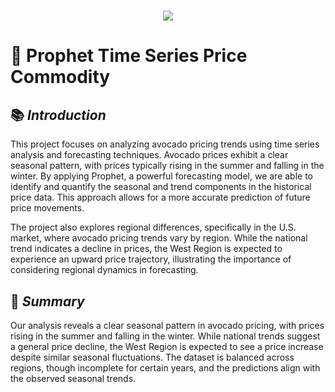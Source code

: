 <h1 align="center">
  <a href="https://git.io/typing-svg">
    <img src="https://readme-typing-svg.herokuapp.com/?lines=Project+Overview;+Using+Prophet+to+Predict+Price&center=true&size=30&font=Lato&color=blue&speed=20">
  </a>
</h1>

 # 📂 **Prophet Time Series Price Commodity**

## 📚 *Introduction*
This project focuses on analyzing avocado pricing trends using time series analysis and forecasting techniques. Avocado prices exhibit a clear seasonal pattern, with prices typically rising in the summer and falling in the winter. By applying Prophet, a powerful forecasting model, we are able to identify and quantify the seasonal and trend components in the historical price data. This approach allows for a more accurate prediction of future price movements.

The project also explores regional differences, specifically in the U.S. market, where avocado pricing trends vary by region. While the national trend indicates a decline in prices, the West Region is expected to experience an upward price trajectory, illustrating the importance of considering regional dynamics in forecasting.

## 📝 *Summary* 
Our analysis reveals a clear seasonal pattern in avocado pricing, with prices rising in the summer and falling in the winter. While national trends suggest a general price decline, the West Region is expected to see a price increase despite similar seasonal fluctuations. The dataset is balanced across regions, though incomplete for certain years, and the predictions align with the observed seasonal trends.
